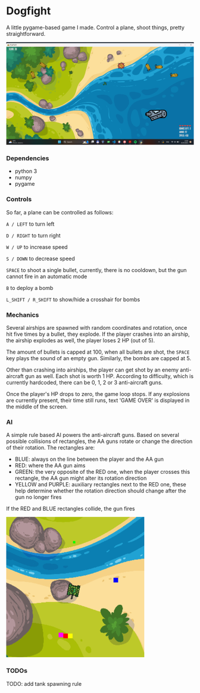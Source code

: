# Dogfight

A little pygame-based game I made. Control a plane, shoot things, pretty straightforward.

![Gameplay example](assets/demo.png)

### Dependencies

- python 3
- numpy
- pygame

### Controls

So far, a plane can be controlled as follows:

`A / LEFT` to turn left

`D / RIGHT` to turn right

`W / UP` to increase speed

`S / DOWN` to decrease speed

`SPACE` to shoot a single bullet, currently, there is no cooldown, but the gun cannot fire in an automatic mode

`B` to deploy a bomb

`L_SHIFT / R_SHIFT` to show/hide a crosshair for bombs

### Mechanics

Several airships are spawned with random coordinates and rotation, once hit five times by a bullet, they explode. If the player crashes into an airship, the airship explodes as well, the player loses 2 HP (out of 5).

The amount of bullets is capped at 100, when all bullets are shot, the `SPACE` key plays the sound of an empty gun. Similarly, the bombs are capped at 5.

Other than crashing into airships, the player can get shot by an enemy anti-aircraft gun as well. Each shot is worth 1 HP. According to difficulty, which is currently hardcoded, there can be 0, 1, 2 or 3 anti-aircraft guns.

Once the player's HP drops to zero, the game loop stops. If any explosions are currently present, their time still runs, text 'GAME OVER' is displayed in the middle of the screen.

### AI

A simple rule based AI powers the anti-aircraft guns. Based on several possible collisions of rectangles, the AA guns rotate or change the direction of their rotation. The rectangles are:

- BLUE: always on the line between the player and the AA gun
- RED: where the AA gun aims
- GREEN: the very opposite of the RED one, when the player crosses this rectangle, the AA gun might alter its rotation direction
- YELLOW and PURPLE: auxiliary rectangles next to the RED one, these help determine whether the rotation direction should change after the gun no longer fires

If the RED and BLUE rectangles collide, the gun fires

![Illustration of the AI](assets/AI_demo.png)

### TODOs

TODO: add tank spawning rule